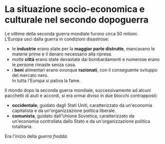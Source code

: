 # La situazione socio-economica e culturale nel secondo dopoguerra

Le vittime della seconda guerra mondiale furono circa 50 milioni.\
L'Europa uscì dalla guerra in condizioni disastrose:
- le **industrie** erano state per la **maggior parte distrutte**, mancavano le
  materie prime e il denaro necessario alla ripresa.
- molte **città** erano state devastate dai bombardamenti e numerose erano le
  persone rimaste senza casa.
- i **beni** alimentari erano ovunque **razionati**, con il conseguente sviluppo
  del mercato nero.\
  In tutta l'Europa si pativa la fame.

Il mondo dopo la seconda guerra mondiale, successivamente ad alcuni pacchetti di
aiuti e accordi, si era ormai diviso in due blocchi contrapposti:
- **occidentale**, guidato dagli Stati Uniti, caratterizzato da un'economia
  capitalista e da un'organizzazione politica liberale.
- **comunista**, guidato dall'Unione Sovietica, caratterizzato da un'economia
  controllata dallo Stato e da un'organizzazione politica totalitaria.

Era l'inizio della *guerra fredda*.
